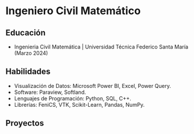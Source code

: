 # Ingeniero Civil Matemático

## Educación 

- <span style="font-size:1em;"> Ingenieria Civil Matemática | Universidad Técnica Federico Santa María (Marzo 2024) </span> 

## Habilidades

- Visualización de Datos: Microsoft Power BI, Excel, Power Query.
- Software: Paraview, Softland.
- Lenguajes de Programación: Python, SQL, C++.
- Librerías: FeniCS, VTK, Scikit-Learn, Pandas, NumPy.

## Proyectos

